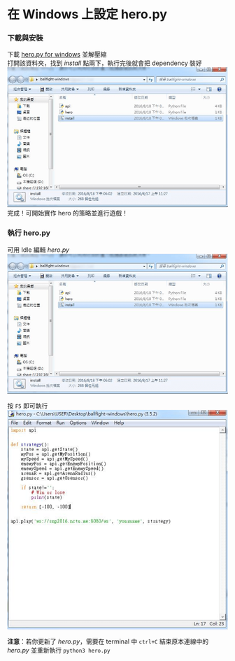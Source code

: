 # 在 Windows 上設定 hero.py

### 下載與安裝
下載 [hero.py for windows](http://ballfight.me/ballfight-windows.zip) 並解壓縮  
打開該資料夾，找到 _install_ 點兩下，執行完後就會把 dependency 裝好  
![](../images/windows-install.png)  
完成！可開始實作 hero 的策略並進行遊戲！


### 執行 hero.py
可用 Idle 編輯 _hero.py_  
![](../images/windows-install.png)  

按 `F5` 即可執行  
![](../images/windows-edit.png)  


**注意**：若你更新了 _hero.py_，需要在 terminal 中 `ctrl+C` 結束原本連線中的 _hero.py_ 並重新執行 `python3 hero.py`
